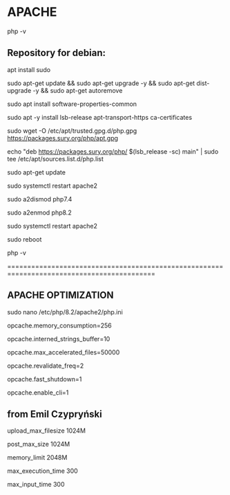 # APACHE

php -v


## Repository for debian:

apt install sudo

sudo apt-get update && sudo apt-get upgrade -y && sudo apt-get dist-upgrade -y && sudo apt-get autoremove

sudo apt install software-properties-common

sudo apt -y install lsb-release apt-transport-https ca-certificates

sudo wget -O /etc/apt/trusted.gpg.d/php.gpg https://packages.sury.org/php/apt.gpg

echo "deb https://packages.sury.org/php/ $(lsb_release -sc) main" | sudo tee /etc/apt/sources.list.d/php.list

sudo apt-get update

sudo systemctl restart apache2

sudo a2dismod php7.4

sudo a2enmod php8.2

sudo systemctl restart apache2

sudo reboot


php -v


===========================================================================================
## APACHE OPTIMIZATION

sudo nano /etc/php/8.2/apache2/php.ini

opcache.memory_consumption=256

opcache.interned_strings_buffer=10

opcache.max_accelerated_files=50000

opcache.revalidate_freq=2

opcache.fast_shutdown=1

opcache.enable_cli=1


## from Emil Czypryński

upload_max_filesize 1024M

post_max_size 1024M

memory_limit 2048M

max_execution_time 300

max_input_time 300
